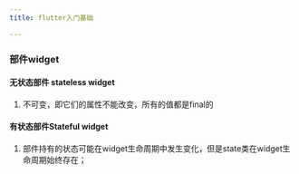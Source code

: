 ```yaml
---
title: flutter入门基础

---
```



### 部件widget
#### 无状态部件 stateless widget
1.  不可变，即它们的属性不能改变，所有的值都是final的

#### 有状态部件Stateful widget
1. 部件持有的状态可能在widget生命周期中发生变化，但是state类在widget生命周期始终存在；
